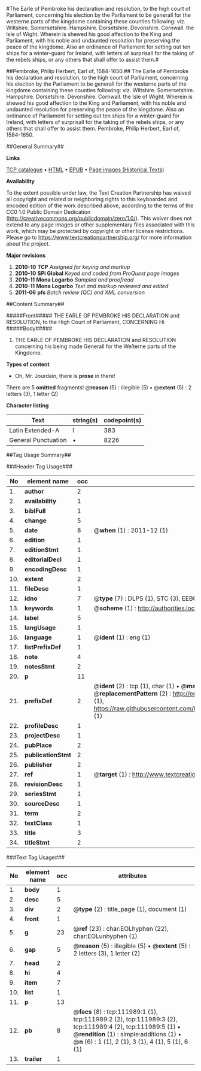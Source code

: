 #The Earle of Pembroke his declaration and resolution, to the high court of Parliament, concerning his election by the Parliament to be generall for the westerne parts of the kingdome containing these counties following: viz. Wiltshire. Somersetshire. Hampshire. Dorsetshire. Devonshire. Cornwall. the Isle of Wight. Wherein is shewed his good affection to the King and Parliament, with his noble and undaunted resolution for preserving the peace of the kingdome. Also an ordinance of Parliament for setting out ten ships for a winter-guard for Ireland, with letters of surprisall for the taking of the rebels ships, or any others that shall offer to assist them.#

##Pembroke, Philip Herbert, Earl of, 1584-1650.##
The Earle of Pembroke his declaration and resolution, to the high court of Parliament, concerning his election by the Parliament to be generall for the westerne parts of the kingdome containing these counties following: viz. Wiltshire. Somersetshire. Hampshire. Dorsetshire. Devonshire. Cornwall. the Isle of Wight. Wherein is shewed his good affection to the King and Parliament, with his noble and undaunted resolution for preserving the peace of the kingdome. Also an ordinance of Parliament for setting out ten ships for a winter-guard for Ireland, with letters of surprisall for the taking of the rebels ships, or any others that shall offer to assist them.
Pembroke, Philip Herbert, Earl of, 1584-1650.

##General Summary##

**Links**

[TCP catalogue](http://www.ota.ox.ac.uk/tcp/)  • 
[HTML](http://tei.it.ox.ac.uk/tcp/Texts-HTML/free/A90/A90372.html)  • 
[EPUB](http://tei.it.ox.ac.uk/tcp/Texts-EPUB/free/A90/A90372.epub) • 
[Page images (Historical Texts)](https://historicaltexts.jisc.ac.uk/eebo-99859887e)

**Availability**

To the extent possible under law, the Text Creation Partnership has waived all copyright and related or neighboring rights to this keyboarded and encoded edition of the work described above, according to the terms of the CC0 1.0 Public Domain Dedication (http://creativecommons.org/publicdomain/zero/1.0/). This waiver does not extend to any page images or other supplementary files associated with this work, which may be protected by copyright or other license restrictions. Please go to https://www.textcreationpartnership.org/ for more information about the project.

**Major revisions**

1. __2010-10__ __TCP__ *Assigned for keying and markup*
1. __2010-10__ __SPi Global__ *Keyed and coded from ProQuest page images*
1. __2010-11__ __Mona Logarbo__ *Sampled and proofread*
1. __2010-11__ __Mona Logarbo__ *Text and markup reviewed and edited*
1. __2011-06__ __pfs__ *Batch review (QC) and XML conversion*

##Content Summary##

#####Front#####
THE EARLE OF PEMBROKE HIS DECLARATION and RESOLUTION, to the High Court of Parliament, CONCERNING Hi
#####Body#####

1. THE EARLE OF PEMBROKE HIS DECLARATION and RESOLUTION concerning his being made Generall for the Weſterne parts of the Kingdome.

**Types of content**

  * Oh, Mr. Jourdain, there is **prose** in there!

There are 5 **omitted** fragments! 
 @__reason__ (5) : illegible (5)  •  @__extent__ (5) : 2 letters (3), 1 letter (2)

**Character listing**


|Text|string(s)|codepoint(s)|
|---|---|---|
|Latin Extended-A|ſ|383|
|General Punctuation|•|8226|

##Tag Usage Summary##

###Header Tag Usage###

|No|element name|occ|attributes|
|---|---|---|---|
|1.|__author__|2||
|2.|__availability__|1||
|3.|__biblFull__|1||
|4.|__change__|5||
|5.|__date__|8| @__when__ (1) : 2011-12 (1)|
|6.|__edition__|1||
|7.|__editionStmt__|1||
|8.|__editorialDecl__|1||
|9.|__encodingDesc__|1||
|10.|__extent__|2||
|11.|__fileDesc__|1||
|12.|__idno__|7| @__type__ (7) : DLPS (1), STC (3), EEBO-CITATION (1), PROQUEST (1), VID (1)|
|13.|__keywords__|1| @__scheme__ (1) : http://authorities.loc.gov/ (1)|
|14.|__label__|5||
|15.|__langUsage__|1||
|16.|__language__|1| @__ident__ (1) : eng (1)|
|17.|__listPrefixDef__|1||
|18.|__note__|4||
|19.|__notesStmt__|2||
|20.|__p__|11||
|21.|__prefixDef__|2| @__ident__ (2) : tcp (1), char (1)  •  @__matchPattern__ (2) : ([0-9\-]+):([0-9IVX]+) (1), (.+) (1)  •  @__replacementPattern__ (2) : http://eebo.chadwyck.com/downloadtiff?vid=$1&page=$2 (1), https://raw.githubusercontent.com/textcreationpartnership/Texts/master/tcpchars.xml#$1 (1)|
|22.|__profileDesc__|1||
|23.|__projectDesc__|1||
|24.|__pubPlace__|2||
|25.|__publicationStmt__|2||
|26.|__publisher__|2||
|27.|__ref__|1| @__target__ (1) : http://www.textcreationpartnership.org/docs/. (1)|
|28.|__revisionDesc__|1||
|29.|__seriesStmt__|1||
|30.|__sourceDesc__|1||
|31.|__term__|2||
|32.|__textClass__|1||
|33.|__title__|3||
|34.|__titleStmt__|2||


###Text Tag Usage###

|No|element name|occ|attributes|
|---|---|---|---|
|1.|__body__|1||
|2.|__desc__|5||
|3.|__div__|2| @__type__ (2) : title_page (1), document (1)|
|4.|__front__|1||
|5.|__g__|23| @__ref__ (23) : char:EOLhyphen (22), char:EOLunhyphen (1)|
|6.|__gap__|5| @__reason__ (5) : illegible (5)  •  @__extent__ (5) : 2 letters (3), 1 letter (2)|
|7.|__head__|2||
|8.|__hi__|4||
|9.|__item__|7||
|10.|__list__|1||
|11.|__p__|13||
|12.|__pb__|8| @__facs__ (8) : tcp:111989:1 (1), tcp:111989:2 (2), tcp:111989:3 (2), tcp:111989:4 (2), tcp:111989:5 (1)  •  @__rendition__ (1) : simple:additions (1)  •  @__n__ (6) : 1 (1), 2 (1), 3 (1), 4 (1), 5 (1), 6 (1)|
|13.|__trailer__|1||
